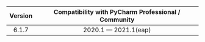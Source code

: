  
Version | Compatibility with PyCharm Professional / Community
:---:|:---:
6.1.7  |   2020.1 — 2021.1(eap)